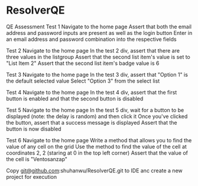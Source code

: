 # ResolverQE
QE Assessment
Test 1
Navigate to the home page
Assert that both the email address and password inputs are present as well as the login button
Enter in an email address and password combination into the respective fields

Test 2
Navigate to the home page
In the test 2 div, assert that there are three values in the listgroup
Assert that the second list item's value is set to "List Item 2"
Assert that the second list item's badge value is 6

Test 3
Navigate to the home page
In the test 3 div, assert that "Option 1" is the default selected value
Select "Option 3" from the select list

Test 4
Navigate to the home page
In the test 4 div, assert that the first button is enabled and that the second button is disabled

Test 5
Navigate to the home page
In the test 5 div, wait for a button to be displayed (note: the delay is random) and then click it
Once you've clicked the button, assert that a success message is displayed
Assert that the button is now disabled

Test 6
Navigate to the home page
Write a method that allows you to find the value of any cell on the grid
Use the method to find the value of the cell at coordinates 2, 2 (staring at 0 in the top left corner)
Assert that the value of the cell is "Ventosanzap"

Copy git@github.com:shuhanwu/ResolverQE.git to IDE anc create a new project for execution
